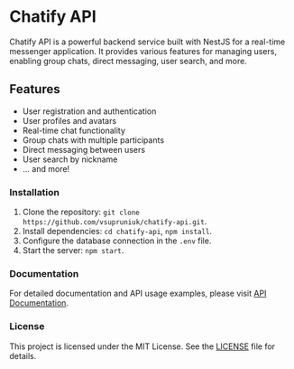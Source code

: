 # Chatify API

Chatify API is a powerful backend service built with NestJS for a real-time messenger application. It provides various features for managing users, enabling group chats, direct messaging, user search, and more.

## Features

- User registration and authentication
- User profiles and avatars
- Real-time chat functionality
- Group chats with multiple participants
- Direct messaging between users
- User search by nickname
- ... and more!

### Installation

1. Clone the repository: ```git clone https://github.com/vsupruniuk/chatify-api.git```.
2. Install dependencies: ```cd chatify-api```, ```npm install```.
3. Configure the database connection in the ```.env``` file.
4. Start the server: ```npm start```.

### Documentation
For detailed documentation and API usage examples, please visit [API Documentation](https://app.swaggerhub.com/apis-docs/VLADSUPRUNIUK/chatify-api/0.1).

### License
This project is licensed under the MIT License. See the [LICENSE](https://github.com/vsupruniuk/chatify-api/blob/master/LICENSE) file for details.
